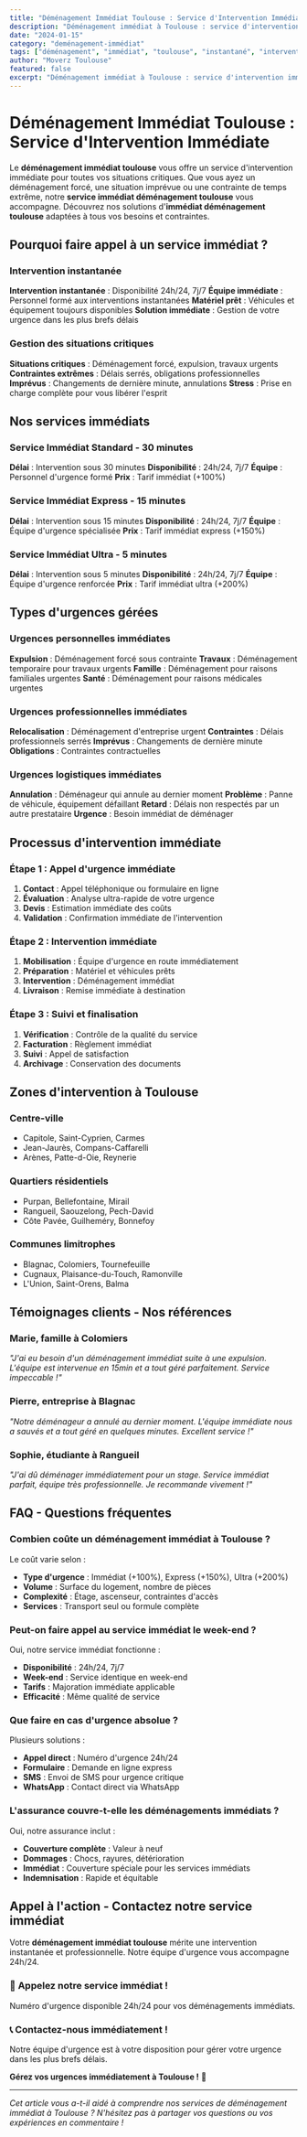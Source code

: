 ```yaml
---
title: "Déménagement Immédiat Toulouse : Service d'Intervention Immédiate"
description: "Déménagement immédiat à Toulouse : service d'intervention immédiate. Intervention instantanée, équipe disponible, solution immédiate. Devis gratuit."
date: "2024-01-15"
category: "deménagement-immédiat"
tags: ["déménagement", "immédiat", "toulouse", "instantané", "intervention"]
author: "Moverz Toulouse"
featured: false
excerpt: "Déménagement immédiat à Toulouse : service d'intervention immédiate. Intervention instantanée, équipe disponible, solution immédiate."
---
```


# Déménagement Immédiat Toulouse : Service d'Intervention Immédiate

Le **déménagement immédiat toulouse** vous offre un service d'intervention immédiate pour toutes vos situations critiques. Que vous ayez un déménagement forcé, une situation imprévue ou une contrainte de temps extrême, notre **service immédiat déménagement toulouse** vous accompagne. Découvrez nos solutions d'**immédiat déménagement toulouse** adaptées à tous vos besoins et contraintes.

## Pourquoi faire appel à un service immédiat ?

### Intervention instantanée

**Intervention instantanée** : Disponibilité 24h/24, 7j/7
**Équipe immédiate** : Personnel formé aux interventions instantanées
**Matériel prêt** : Véhicules et équipement toujours disponibles
**Solution immédiate** : Gestion de votre urgence dans les plus brefs délais

### Gestion des situations critiques

**Situations critiques** : Déménagement forcé, expulsion, travaux urgents
**Contraintes extrêmes** : Délais serrés, obligations professionnelles
**Imprévus** : Changements de dernière minute, annulations
**Stress** : Prise en charge complète pour vous libérer l'esprit

## Nos services immédiats

### Service Immédiat Standard - 30 minutes

**Délai** : Intervention sous 30 minutes
**Disponibilité** : 24h/24, 7j/7
**Équipe** : Personnel d'urgence formé
**Prix** : Tarif immédiat (+100%)

### Service Immédiat Express - 15 minutes

**Délai** : Intervention sous 15 minutes
**Disponibilité** : 24h/24, 7j/7
**Équipe** : Équipe d'urgence spécialisée
**Prix** : Tarif immédiat express (+150%)

### Service Immédiat Ultra - 5 minutes

**Délai** : Intervention sous 5 minutes
**Disponibilité** : 24h/24, 7j/7
**Équipe** : Équipe d'urgence renforcée
**Prix** : Tarif immédiat ultra (+200%)

## Types d'urgences gérées

### Urgences personnelles immédiates

**Expulsion** : Déménagement forcé sous contrainte
**Travaux** : Déménagement temporaire pour travaux urgents
**Famille** : Déménagement pour raisons familiales urgentes
**Santé** : Déménagement pour raisons médicales urgentes

### Urgences professionnelles immédiates

**Relocalisation** : Déménagement d'entreprise urgent
**Contraintes** : Délais professionnels serrés
**Imprévus** : Changements de dernière minute
**Obligations** : Contraintes contractuelles

### Urgences logistiques immédiates

**Annulation** : Déménageur qui annule au dernier moment
**Problème** : Panne de véhicule, équipement défaillant
**Retard** : Délais non respectés par un autre prestataire
**Urgence** : Besoin immédiat de déménager

## Processus d'intervention immédiate

### Étape 1 : Appel d'urgence immédiate

1. **Contact** : Appel téléphonique ou formulaire en ligne
2. **Évaluation** : Analyse ultra-rapide de votre urgence
3. **Devis** : Estimation immédiate des coûts
4. **Validation** : Confirmation immédiate de l'intervention

### Étape 2 : Intervention immédiate

1. **Mobilisation** : Équipe d'urgence en route immédiatement
2. **Préparation** : Matériel et véhicules prêts
3. **Intervention** : Déménagement immédiat
4. **Livraison** : Remise immédiate à destination

### Étape 3 : Suivi et finalisation

1. **Vérification** : Contrôle de la qualité du service
2. **Facturation** : Règlement immédiat
3. **Suivi** : Appel de satisfaction
4. **Archivage** : Conservation des documents

## Zones d'intervention à Toulouse

### Centre-ville
- Capitole, Saint-Cyprien, Carmes
- Jean-Jaurès, Compans-Caffarelli
- Arènes, Patte-d-Oie, Reynerie

### Quartiers résidentiels
- Purpan, Bellefontaine, Mirail
- Rangueil, Saouzelong, Pech-David
- Côte Pavée, Guilheméry, Bonnefoy

### Communes limitrophes
- Blagnac, Colomiers, Tournefeuille
- Cugnaux, Plaisance-du-Touch, Ramonville
- L'Union, Saint-Orens, Balma

## Témoignages clients - Nos références

### Marie, famille à Colomiers
*"J'ai eu besoin d'un déménagement immédiat suite à une expulsion. L'équipe est intervenue en 15min et a tout géré parfaitement. Service impeccable !"*

### Pierre, entreprise à Blagnac
*"Notre déménageur a annulé au dernier moment. L'équipe immédiate nous a sauvés et a tout géré en quelques minutes. Excellent service !"*

### Sophie, étudiante à Rangueil
*"J'ai dû déménager immédiatement pour un stage. Service immédiat parfait, équipe très professionnelle. Je recommande vivement !"*

## FAQ - Questions fréquentes

### Combien coûte un déménagement immédiat à Toulouse ?

Le coût varie selon :
- **Type d'urgence** : Immédiat (+100%), Express (+150%), Ultra (+200%)
- **Volume** : Surface du logement, nombre de pièces
- **Complexité** : Étage, ascenseur, contraintes d'accès
- **Services** : Transport seul ou formule complète

### Peut-on faire appel au service immédiat le week-end ?

Oui, notre service immédiat fonctionne :
- **Disponibilité** : 24h/24, 7j/7
- **Week-end** : Service identique en week-end
- **Tarifs** : Majoration immédiate applicable
- **Efficacité** : Même qualité de service

### Que faire en cas d'urgence absolue ?

Plusieurs solutions :
- **Appel direct** : Numéro d'urgence 24h/24
- **Formulaire** : Demande en ligne express
- **SMS** : Envoi de SMS pour urgence critique
- **WhatsApp** : Contact direct via WhatsApp

### L'assurance couvre-t-elle les déménagements immédiats ?

Oui, notre assurance inclut :
- **Couverture complète** : Valeur à neuf
- **Dommages** : Chocs, rayures, détérioration
- **Immédiat** : Couverture spéciale pour les services immédiats
- **Indemnisation** : Rapide et équitable

## Appel à l'action - Contactez notre service immédiat

Votre **déménagement immédiat toulouse** mérite une intervention instantanée et professionnelle. Notre équipe d'urgence vous accompagne 24h/24.

### 🚨 **Appelez notre service immédiat !**

Numéro d'urgence disponible 24h/24 pour vos déménagements immédiats.

### 📞 **Contactez-nous immédiatement !**

Notre équipe d'urgence est à votre disposition pour gérer votre urgence dans les plus brefs délais.

**Gérez vos urgences immédiatement à Toulouse !** 🚚

---

*Cet article vous a-t-il aidé à comprendre nos services de déménagement immédiat à Toulouse ? N'hésitez pas à partager vos questions ou vos expériences en commentaire !*
